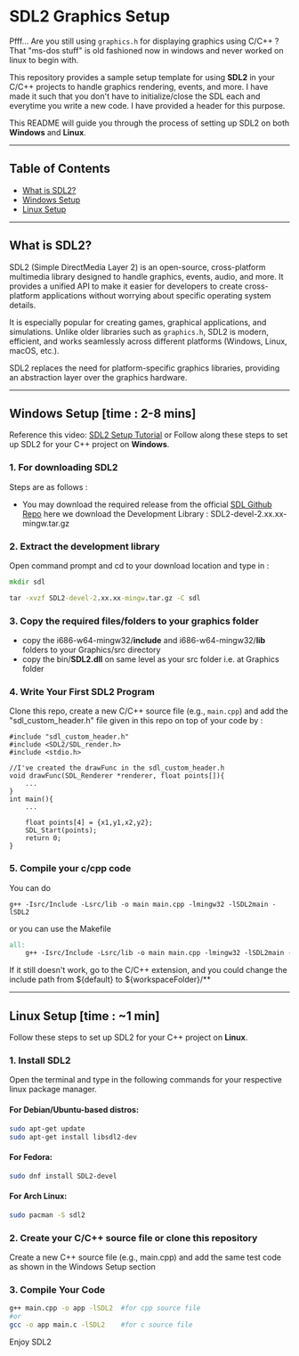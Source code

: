 # SDL2 Graphics Setup

Pfff... Are you still using `graphics.h` for displaying graphics using C/C++ ?
That "ms-dos stuff" is old fashioned now in windows and never worked on linux to begin with.

This repository provides a sample setup template for using **SDL2** in your C/C++ projects to handle graphics rendering, events, and more. I have made it such that you don't have to initialize/close the SDL each and everytime you write a new code. I have provided a header for this purpose. 

This README will guide you through the process of setting up SDL2 on both **Windows** and **Linux**.

---

## Table of Contents

- [What is SDL2?](#what-is-sdl2)
- [Windows Setup](#windows-setup)
- [Linux Setup](#linux-setup)

---

## What is SDL2?

SDL2 (Simple DirectMedia Layer 2) is an open-source, cross-platform multimedia library designed to handle graphics, events, audio, and more. It provides a unified API to make it easier for developers to create cross-platform applications without worrying about specific operating system details.

It is especially popular for creating games, graphical applications, and simulations. Unlike older libraries such as `graphics.h`, SDL2 is modern, efficient, and works seamlessly across different platforms (Windows, Linux, macOS, etc.).

SDL2 replaces the need for platform-specific graphics libraries, providing an abstraction layer over the graphics hardware.

---

## Windows Setup [time : 2-8 mins]

Reference this video: [SDL2 Setup Tutorial](https://youtu.be/H08t6gD1Y1E?si=pC5MXzJEne0Wvq5A) or Follow along these steps to set up SDL2 for your C++ project on **Windows**.

### 1.  For downloading SDL2
Steps are as follows : 
- You may download the required release from the official [SDL Github Repo](https://github.com/libsdl-org/SDL/releases) here we download the Development Library : SDL2-devel-2.xx.xx-mingw.tar.gz

### 2. Extract the development library
Open command prompt and cd to your download location and type in :
```cmd
mkdir sdl

tar -xvzf SDL2-devel-2.xx.xx-mingw.tar.gz -C sdl
```

### 3. Copy the required files/folders to your graphics folder
- copy the i686-w64-mingw32/**include** and i686-w64-mingw32/**lib** folders to your Graphics/src  directory
- copy the bin/**SDL2.dll** on same level as your src folder i.e. at Graphics folder


### 4. Write Your First SDL2 Program
Clone this repo, create a new C/C++ source file (e.g., `main.cpp`) and add the "sdl_custom_header.h" file given in this repo on top of your code by :
```c/cpp
#include "sdl_custom_header.h"
#include <SDL2/SDL_render.h>
#include <stdio.h>

//I've created the drawFunc in the sdl_custom_header.h
void drawFunc(SDL_Renderer *renderer, float points[]){
    ...
}
int main(){
    ...

    float points[4] = {x1,y1,x2,y2};
    SDL_Start(points);
    return 0;
}
```

### 5. Compile your c/cpp code

You can do 

```terminal
g++ -Isrc/Include -Lsrc/lib -o main main.cpp -lmingw32 -lSDL2main -lSDL2
```
or you can use the Makefile 

```makefile
all:
    g++ -Isrc/Include -Lsrc/lib -o main main.cpp -lmingw32 -lSDL2main -lSDL2
```
If it still doesn't work, go to the C/C++ extension, and you could change the include path from ${default} to  ${workspaceFolder}/**

---

## Linux Setup [time : ~1 min]

Follow these steps to set up SDL2 for your C++ project on **Linux**.

### 1. Install SDL2
Open the terminal and type in the following commands for your respective linux package manager.
#### For Debian/Ubuntu-based distros:
```bash
sudo apt-get update
sudo apt-get install libsdl2-dev
```
#### For Fedora:
```bash
sudo dnf install SDL2-devel
```
#### For Arch Linux:
```bash
sudo pacman -S sdl2
```

### 2. Create your C/C++ source file or clone this repository
Create a new C++ source file (e.g., main.cpp) and add the same test code as shown in the Windows Setup section

### 3. Compile Your Code
```bash
g++ main.cpp -o app -lSDL2  #for cpp source file
#or
gcc -o app main.c -lSDL2    #for c source file
```

Enjoy SDL2